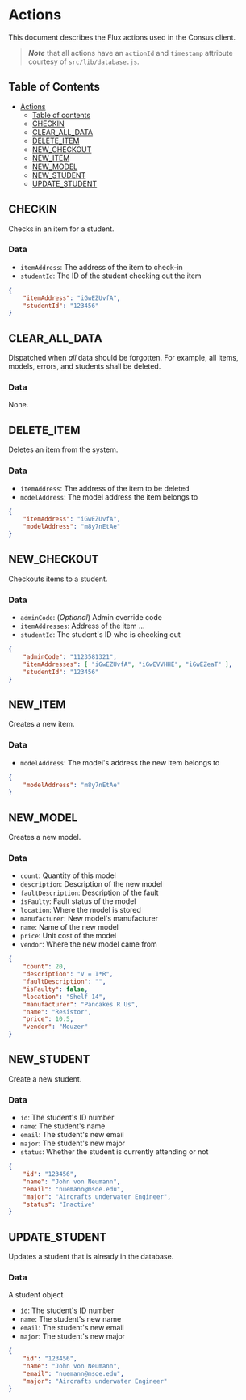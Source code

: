 # Actions

This document describes the Flux actions used in the Consus client.

> ***Note*** that all actions have an `actionId` and `timestamp` attribute courtesy of `src/lib/database.js`.

## Table of Contents

- [Actions](#actions)
    - [Table of contents](#table-of-contents)
    - [CHECKIN](#checkin)
    - [CLEAR_ALL_DATA](#clear_all_data)
    - [DELETE_ITEM](#delete_item)
    - [NEW_CHECKOUT](#new_checkout)
    - [NEW_ITEM](#new_item)
    - [NEW_MODEL](#new_model)
    - [NEW_STUDENT](#new_student)
    - [UPDATE_STUDENT](#update_student)


## CHECKIN

Checks in an item for a student.

### Data

- `itemAddress`: The address of the item to check-in
- `studentId`: The ID of the student checking out the item

```json
{
    "itemAddress": "iGwEZUvfA",
    "studentId": "123456"
}
```


## CLEAR_ALL_DATA

Dispatched when _all_ data should be forgotten. For example, all items, models, errors, and students shall be deleted.

### Data

None.


## DELETE_ITEM

Deletes an item from the system.

### Data

- `itemAddress`: The address of the item to be deleted
- `modelAddress`: The model address the item belongs to

```json
{
    "itemAddress": "iGwEZUvfA",
    "modelAddress": "m8y7nEtAe"
}
```


## NEW_CHECKOUT

Checkouts items to a student.

### Data

- `adminCode`: (_Optional_) Admin override code
- `itemAddresses`: Address of the item ...
- `studentId`: The student's ID who is checking out

```json
{
    "adminCode": "1123581321",
    "itemAddresses": [ "iGwEZUvfA", "iGwEVVHHE", "iGwEZeaT" ],
    "studentId": "123456"
}
```


## NEW_ITEM

Creates a new item.

### Data

- `modelAddress`: The model's address the new item belongs to

```json
{
    "modelAddress": "m8y7nEtAe"
}
```


## NEW_MODEL

Creates a new model.

### Data

- `count`: Quantity of this model
- `description`: Description of the new model
- `faultDescription`: Description of the fault
- `isFaulty`: Fault status of the model
- `location`: Where the model is stored
- `manufacturer`: New model's manufacturer
- `name`: Name of the new model
- `price`: Unit cost of the model
- `vendor`: Where the new model came from

```json
{
    "count": 20,
    "description": "V = I*R",
    "faultDescription": "",
    "isFaulty": false,
    "location": "Shelf 14",
    "manufacturer": "Pancakes R Us",
    "name": "Resistor",
    "price": 10.5,
    "vendor": "Mouzer"
}
```


## NEW_STUDENT

Create a new student.

### Data

- `id`: The student's ID number
- `name`: The student's name
- `email`: The student's new email
- `major`: The student's new major
- `status`: Whether the student is currently attending or not

```json
{
    "id": "123456",
    "name": "John von Neumann",
    "email": "nuemann@msoe.edu",
    "major": "Aircrafts underwater Engineer",
    "status": "Inactive"
}
```

## UPDATE_STUDENT

Updates a student that is already in the database.

### Data

A student object

- `id`: The student's ID number
- `name`: The student's new name
- `email`: The student's new email
- `major`: The student's new major

```json
{
    "id": "123456",
    "name": "John von Neumann",
    "email": "nuemann@msoe.edu",
    "major": "Aircrafts underwater Engineer"
}
```
